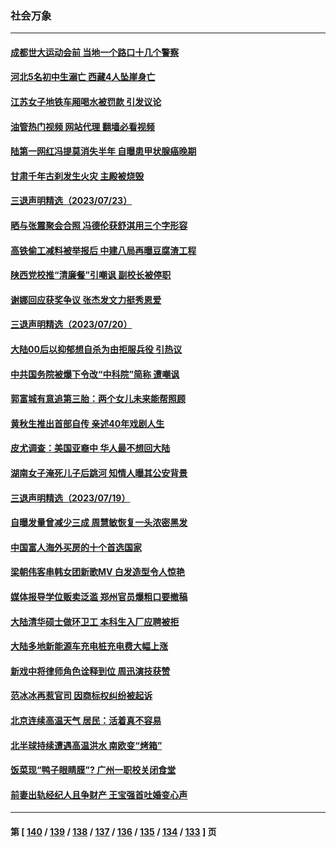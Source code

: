 ### 社会万象
---
#### [成都世大运动会前 当地一个路口十几个警察](../../pages/ncid282/n14041528.md?07260045) 
#### [河北5名初中生溺亡 西藏4人坠崖身亡](../../pages/ncid282/n14041512.md?07260045) 
#### [江苏女子地铁车厢喝水被罚款 引发议论](../../pages/ncid282/n14041282.md?07260045) 
#### [油管热门视频 网站代理 翻墙必看视频](http://138.2.39.72:81/youtube.html?epic-marker?07260045)
#### [陆第一网红冯提莫消失半年 自曝患甲状腺癌晚期](../../pages/ncid282/n14041064.md?07260045) 
#### [甘肃千年古刹发生火灾 主殿被烧毁](../../pages/ncid282/n14040791.md?07260045) 
#### [三退声明精选（2023/07/23）](../../pages/ncid282/n14040688.md?07260045) 
#### [晒与张震聚会合照 冯德伦获舒淇用三个字形容](../../pages/ncid282/n14040507.md?07260045) 
#### [高铁偷工减料被举报后 中建八局再曝豆腐渣工程](../../pages/ncid282/n14040484.md?07260045) 
#### [陕西党校推“清廉餐”引嘲讽 副校长被停职](../../pages/ncid282/n14039889.md?07260045) 
#### [谢娜回应获奖争议 张杰发文力挺秀恩爱](../../pages/ncid282/n14039646.md?07260045) 
#### [三退声明精选（2023/07/20）](../../pages/ncid282/n14039703.md?07260045) 
#### [大陆00后以抑郁想自杀为由拒服兵役 引热议](../../pages/ncid282/n14039333.md?07260045) 
#### [中共国务院被爆下令改“中科院”简称 遭嘲讽](../../pages/ncid282/n14038835.md?07260045) 
#### [郭富城有意追第三胎：两个女儿未来能帮照顾](../../pages/ncid282/n14038810.md?07260045) 
#### [黄秋生推出首部自传 亲述40年戏剧人生](../../pages/ncid282/n14038772.md?07260045) 
#### [皮尤调查：美国亚裔中 华人最不想回大陆](../../pages/ncid282/n14038718.md?07260045) 
#### [湖南女子淹死儿子后跳河 知情人曝其公安背景](../../pages/ncid282/n14038034.md?07260045) 
#### [三退声明精选（2023/07/19）](../../pages/ncid282/n14038152.md?07260045) 
#### [自曝发量曾减少三成 周慧敏恢复一头浓密黑发](../../pages/ncid282/n14037929.md?07260045) 
#### [中国富人海外买房的十个首选国家](../../pages/ncid282/n14038009.md?07260045) 
#### [梁朝伟客串韩女团新歌MV 白发造型令人惊艳](../../pages/ncid282/n14037971.md?07260045) 
#### [媒体报导学位贩卖泛滥 郑州官员爆粗口要撤稿](../../pages/ncid282/n14037627.md?07260045) 
#### [大陆清华硕士做环卫工 本科生入厂应聘被拒](../../pages/ncid282/n14037538.md?07260045) 
#### [大陆多地新能源车充电桩充电费大幅上涨](../../pages/ncid282/n14037353.md?07260045) 
#### [新戏中将律师角色诠释到位 周迅演技获赞](../../pages/ncid282/n14037171.md?07260045) 
#### [范冰冰再惹官司 因商标权纠纷被起诉](../../pages/ncid282/n14037069.md?07260045) 
#### [北京连续高温天气 居民：活着真不容易](../../pages/ncid282/n14036928.md?07260045) 
#### [北半球持续遭遇高温洪水 南欧变“烤箱”](../../pages/ncid282/n14036800.md?07260045) 
#### [饭菜现“鸭子眼睛膜”? 广州一职校关闭食堂](../../pages/ncid282/n14036610.md?07260045) 
#### [前妻出轨经纪人且争财产 王宝强首吐婚变心声](../../pages/ncid282/n14036417.md?07260045) 

---
#### 第 [ [140](./140.md?07260045) / [139](./139.md?07260045) / [138](./138.md?07260045) / [137](./137.md?07260045) / [136](./136.md?07260045) / [135](./135.md?07260045) / [134](./134.md?07260045) / [133](./133.md?07260045) ] 页
